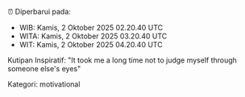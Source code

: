 ⏰ Diperbarui pada:
- WIB: Kamis, 2 Oktober 2025 02.20.40 UTC
- WITA: Kamis, 2 Oktober 2025 03.20.40 UTC
- WIT: Kamis, 2 Oktober 2025 04.20.40 UTC

Kutipan Inspiratif:
"It took me a long time not to judge myself through someone else's eyes"


Kategori: motivational

